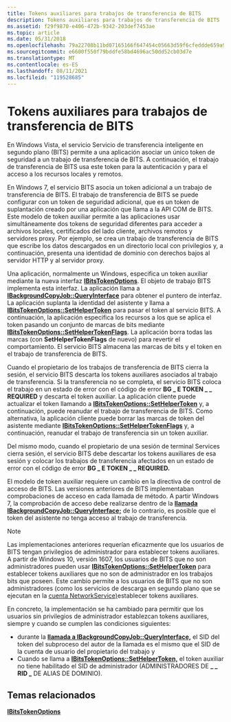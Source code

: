 ```yaml
---
title: Tokens auxiliares para trabajos de transferencia de BITS
description: Tokens auxiliares para trabajos de transferencia de BITS
ms.assetid: f29f9870-e406-472b-9342-203def7453ae
ms.topic: article
ms.date: 05/31/2018
ms.openlocfilehash: 79a22708b11bd07165166f647454c05663d59f6cfeddde659a9bb5903d5a9606
ms.sourcegitcommit: e6600f550f79bddfe58bd4696ac50dd52cb03d7e
ms.translationtype: MT
ms.contentlocale: es-ES
ms.lasthandoff: 08/11/2021
ms.locfileid: "119528685"
---
```

# <a name="helper-tokens-for-bits-transfer-jobs"></a>Tokens auxiliares para trabajos de transferencia de BITS

En Windows Vista, el servicio Servicio de transferencia inteligente en segundo plano (BITS) permite a una aplicación asociar un único token de seguridad a un trabajo de transferencia de BITS. A continuación, el trabajo de transferencia de BITS usa este token para la autenticación y para el acceso a los recursos locales y remotos.

En Windows 7, el servicio BITS asocia un token adicional a un trabajo de transferencia de BITS. El trabajo de transferencia de BITS se puede configurar con un token de seguridad adicional, que es un token de suplantación creado por una aplicación que llama a la API COM de BITS. Este modelo de token auxiliar permite a las aplicaciones usar simultáneamente dos tokens de seguridad diferentes para acceder a archivos locales, certificados del lado cliente, archivos remotos y servidores proxy. Por ejemplo, se crea un trabajo de transferencia de BITS que escribe los datos descargados en un directorio local con privilegios y, a continuación, presenta una identidad de dominio con derechos bajos al servidor HTTP y al servidor proxy.

Una aplicación, normalmente un Windows, especifica un token auxiliar mediante la nueva interfaz [**IBitsTokenOptions**](/windows/desktop/api/Bits4_0/nn-bits4_0-ibitstokenoptions). El objeto de trabajo BITS implementa esta interfaz. La aplicación llama a [**IBackgroundCopyJob::QueryInterface**](/windows/desktop/api/Bits/nn-bits-ibackgroundcopyjob) para obtener el puntero de interfaz. La aplicación suplanta la identidad del asistente y llama a [**IBitsTokenOptions::SetHelperToken**](/windows/desktop/api/Bits4_0/nf-bits4_0-ibitstokenoptions-sethelpertoken) para pasar el token al servicio BITS. A continuación, la aplicación especifica los recursos a los que se aplica el token pasando un conjunto de marcas de bits mediante [**IBitsTokenOptions::SetHelperTokenFlags**](/windows/desktop/api/Bits4_0/nf-bits4_0-ibitstokenoptions-sethelpertokenflags). La aplicación borra todas las marcas (con **SetHelperTokenFlags** de nuevo) para revertir el comportamiento. El servicio BITS almacena las marcas de bits y el token en el trabajo de transferencia de BITS.

Cuando el propietario de los trabajos de transferencia de BITS cierra la sesión, el servicio BITS descarta los tokens auxiliares asociados al trabajo de transferencia. Si la transferencia no se completa, el servicio BITS coloca el trabajo en un estado de error con el código de error **BG \_ E TOKEN \_ \_ REQUIRED** y descarta el token auxiliar. La aplicación cliente puede actualizar el token llamando a [**IBitsTokenOptions::SetHelperToken**](/windows/desktop/api/Bits4_0/nf-bits4_0-ibitstokenoptions-sethelpertoken) y, a continuación, puede reanudar el trabajo de transferencia de BITS. Como alternativa, la aplicación cliente puede borrar las marcas de token del asistente mediante [**IBitsTokenOptions::SetHelperTokenFlags**](/windows/desktop/api/Bits4_0/nf-bits4_0-ibitstokenoptions-sethelpertokenflags) y, a continuación, reanudar el trabajo de transferencia sin un token auxiliar.

Del mismo modo, cuando el propietario de una sesión de terminal Services cierra sesión, el servicio BITS debe descartar los tokens auxiliares de esa sesión y colocar los trabajos de transferencia afectados en un estado de error con el código de error **BG \_ E TOKEN \_ \_ REQUIRED.**

El modelo de token auxiliar requiere un cambio en la directiva de control de acceso de BITS. Las versiones anteriores de BITS implementaban comprobaciones de acceso en cada llamada de método. A partir Windows 7, la comprobación de acceso debe realizarse dentro de la [**llamada IBackgroundCopyJob::QueryInterface;**](/windows/desktop/api/Bits/nn-bits-ibackgroundcopyjob) de lo contrario, es posible que el token del asistente no tenga acceso al trabajo de transferencia.

> [!Note]  
> Las implementaciones anteriores requerían eficazmente que los usuarios de BITS tengan privilegios de administrador para establecer tokens auxiliares. A partir de Windows 10, versión 1607, los usuarios de BITS que no son administradores pueden usar [**IBitsTokenOptions::SetHelperToken**](/windows/desktop/api/Bits4_0/nf-bits4_0-ibitstokenoptions-sethelpertoken) para establecer tokens auxiliares que no son de administrador en los trabajos bits que poseen. Este cambio permite a los usuarios de BITS que no son administradores (como los servicios de descarga en segundo plano que se ejecutan en la [cuenta NetworkService)](/windows/desktop/Services/networkservice-account)establecer tokens auxiliares.
>
> En concreto, la implementación se ha cambiado para permitir que los usuarios sin privilegios de administrador establezcan tokens auxiliares, siempre y cuando se cumplen las condiciones siguientes:
>
> -   durante la [**llamada a IBackgroundCopyJob::QueryInterface,**](/windows/desktop/api/Bits/nn-bits-ibackgroundcopyjob) el SID del token del subproceso del autor de la llamada es el mismo que el SID de la cuenta de usuario del propietario del trabajo y
> -   Cuando se llama a [**IBitsTokenOptions::SetHelperToken,**](/windows/desktop/api/Bits4_0/nf-bits4_0-ibitstokenoptions-sethelpertoken) el token auxiliar no tiene habilitado el SID de administrador (ADMINISTRADORES DE **\_ \_ RID \_** DE ALIAS DE DOMINIO).

 

## <a name="related-topics"></a>Temas relacionados

<dl> <dt>

[**IBitsTokenOptions**](/windows/desktop/api/Bits4_0/nn-bits4_0-ibitstokenoptions)
</dt> </dl>

 

 